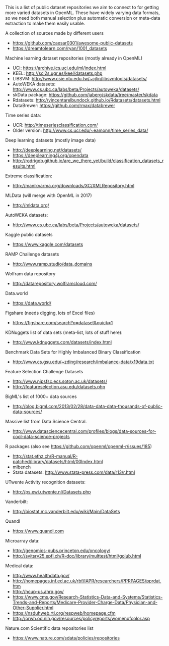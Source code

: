This is a list of public dataset repositories we aim to connect to for getting more varied datasets in OpenML.
These have widely varying data formats, so we need both manual selection plus automatic conversion or meta-data extraction to make them easily usable.

A collection of sources made by different users

  - https://github.com/caesar0301/awesome-public-datasets
  - https://dreamtolearn.com/ryan/1001_datasets

Machine learning dataset repositories (mostly already in OpenML)

  - UCI: https://archive.ics.uci.edu/ml/index.html
  - KEEL: http://sci2s.ugr.es/keel/datasets.php
  - LIBSVM: http://www.csie.ntu.edu.tw/~cjlin/libsvmtools/datasets/
  - AutoWEKA datasets: http://www.cs.ubc.ca/labs/beta/Projects/autoweka/datasets/
  - skData package: https://github.com/jaberg/skdata/tree/master/skdata
  - Rdatasets: http://vincentarelbundock.github.io/Rdatasets/datasets.html
  - DataBrewer: https://github.com/rmax/databrewer

Time series data:

  - UCR: http://timeseriesclassification.com/
  - Older version: http://www.cs.ucr.edu/~eamonn/time_series_data/

Deep learning datasets (mostly image data)

  - http://deeplearning.net/datasets/
  - https://deeplearning4j.org/opendata
  - http://rodrigob.github.io/are_we_there_yet/build/classification_datasets_results.html

Extreme classification:

  - http://manikvarma.org/downloads/XC/XMLRepository.html

MLData (will merge with OpenML in 2017)

  - http://mldata.org/

AutoWEKA datasets:

  - http://www.cs.ubc.ca/labs/beta/Projects/autoweka/datasets/

Kaggle public datasets

  - https://www.kaggle.com/datasets

RAMP Challenge datasets

  - http://www.ramp.studio/data_domains

Wolfram data repository

  - http://datarepository.wolframcloud.com/

Data.world

  - https://data.world/

Figshare (needs digging, lots of Excel files)

  - https://figshare.com/search?q=dataset&quick=1

KDNuggets list of data sets (meta-list, lots of stuff here):

  - http://www.kdnuggets.com/datasets/index.html

Benchmark Data Sets for Highly Imbalanced Binary Classification

  - http://www.cs.gsu.edu/~zding/research/imbalance-data/x19data.txt

Feature Selection Challenge Datasets

  - http://www.nipsfsc.ecs.soton.ac.uk/datasets/
  - http://featureselection.asu.edu/datasets.php

BigML's list of 1000+ data sources

  - http://blog.bigml.com/2013/02/28/data-data-data-thousands-of-public-data-sources/

Massive list from Data Science Central.

  - http://www.datasciencecentral.com/profiles/blogs/data-sources-for-cool-data-science-projects

R packages (also see https://github.com/openml/openml-r/issues/185)

  * http://stat.ethz.ch/R-manual/R-patched/library/datasets/html/00Index.html
  * mlbench
  * Stata datasets: http://www.stata-press.com/data/r13/r.html

UTwente Activity recognition datasets:

  - http://ps.ewi.utwente.nl/Datasets.php

Vanderbilt:

  - http://biostat.mc.vanderbilt.edu/wiki/Main/DataSets

Quandl

  - https://www.quandl.com

Microarray data:  

  - http://genomics-pubs.princeton.edu/oncology/
  - http://svitsrv25.epfl.ch/R-doc/library/multtest/html/golub.html

Medical data:

  - http://www.healthdata.gov/  
  - http://homepages.inf.ed.ac.uk/rbf/IAPR/researchers/PPRPAGES/pprdat.htm  
  - http://hcup-us.ahrq.gov/  
  - https://www.cms.gov/Research-Statistics-Data-and-Systems/Statistics-Trends-and-Reports/Medicare-Provider-Charge-Data/Physician-and-Other-Supplier.html  
  - https://nsduhweb.rti.org/respweb/homepage.cfm  
  - http://orwh.od.nih.gov/resources/policyreports/womenofcolor.asp  

Nature.com Scientific data repositories list

  - https://www.nature.com/sdata/policies/repositories

